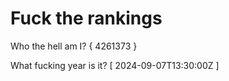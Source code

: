 # Fuck the rankings

Who the hell am I?
{ 4261373 }

What fucking year is it?
[ 2024-09-07T13:30:00Z ]
